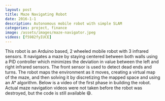 ```yaml
---
layout: post
title: Maze Navigating Robot
date: 2016-1-1
description: Autonomous mobile robot with simple SLAM
categories: project, finance
image: /assets/images/maze-navigator.jpeg
videos: [f5982fyIUCE]
---
```


This robot is an Arduino based, 2 wheeled mobile robot with 3 infrared sensors. It navigates a maze by staying centered between both walls using a PID controller which minimizes the deviation in value between the left and right infrared sensors. The front sensor is used to detect dead ends and turns. The robot maps the environment as it moves, creating a virtual map of the maze, and then solving it by discretizing the mapped space and using an A* algorithm. Below is a video of the first phase in building the robot. Actual maze navigation videos were not taken before the robot was destroyed, but the code is still available 😄.